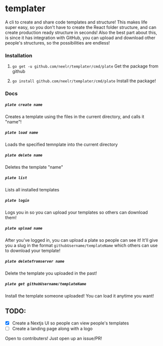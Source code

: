 # templater
A cli to create and share code templates and structure! This makes life super easy, so you don't have to create the React folder structure, and can create production ready structure in seconds! Also the best part about this, is since it has integration with GitHub, you can upload and download other people's structures, so the possibilities are endless!

### Installation


1. `go get -u github.com/neelr/templater/cmd/plate` Get the package from github

2. `go install github.com/neelr/templater/cmd/plate` Install the package!

### Docs

##### `plate create name`

Creates a template using the files in the current directory, and calls it "name"!


##### `plate load name`

Loads the specified temnplate into the current directory

##### `plate delete name`

Deletes the template "name"

##### `plate list`

Lists all installed templates

##### `plate login`

Logs you in so you can upload your templates so others can download them!

##### `plate upload name`

After you've logged in, you can upload a plate so people can see it! It'll give you a slug in the format `githubUsername/templateName` which others can use to download your template!

##### `plate deletefromserver name`

Delete the template you uploaded in the past!

##### `plate get githubUsername/templateName`

Install the template someone uploaded! You can load it anytime you want!


## TODO:
- [x] Create a Nextjs UI so people can view people's templates
- [ ] Create a landing page along with a logo

Open to contributers! Just open up an issue/PR!
